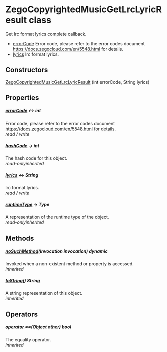 


# ZegoCopyrightedMusicGetLrcLyricResult class









<p>Get lrc format lyrics complete callback.</p>
<ul>
<li><a href="../zego_uikit_prebuilt_live_audio_room/ZegoCopyrightedMusicGetLrcLyricResult/errorCode.md">errorCode</a> Error code, please refer to the error codes document <a href="https://docs.zegocloud.com/en/5548.html">https://docs.zegocloud.com/en/5548.html</a> for details.</li>
<li><a href="../zego_uikit_prebuilt_live_audio_room/ZegoCopyrightedMusicGetLrcLyricResult/lyrics.md">lyrics</a> lrc format lyrics.</li>
</ul>




## Constructors

[ZegoCopyrightedMusicGetLrcLyricResult](../zego_uikit_prebuilt_live_audio_room/ZegoCopyrightedMusicGetLrcLyricResult/ZegoCopyrightedMusicGetLrcLyricResult.md) (int errorCode, String lyrics)

   


## Properties

##### [errorCode](../zego_uikit_prebuilt_live_audio_room/ZegoCopyrightedMusicGetLrcLyricResult/errorCode.md) &#8596; int



Error code, please refer to the error codes document <a href="https://docs.zegocloud.com/en/5548.html">https://docs.zegocloud.com/en/5548.html</a> for details.  
_<span class="feature">read / write</span>_



##### [hashCode](../zego_uikit_prebuilt_live_audio_room/ZegoCopyrightedMusicGetLrcLyricResult/hashCode.md) &#8594; int



The hash code for this object.  
_<span class="feature">read-only</span><span class="feature">inherited</span>_



##### [lyrics](../zego_uikit_prebuilt_live_audio_room/ZegoCopyrightedMusicGetLrcLyricResult/lyrics.md) &#8596; String



lrc format lyrics.  
_<span class="feature">read / write</span>_



##### [runtimeType](../zego_uikit_prebuilt_live_audio_room/ZegoCopyrightedMusicGetLrcLyricResult/runtimeType.md) &#8594; Type



A representation of the runtime type of the object.  
_<span class="feature">read-only</span><span class="feature">inherited</span>_





## Methods

##### [noSuchMethod](../zego_uikit_prebuilt_live_audio_room/ZegoCopyrightedMusicGetLrcLyricResult/noSuchMethod.md)(Invocation invocation) dynamic



Invoked when a non-existent method or property is accessed.  
_<span class="feature">inherited</span>_



##### [toString](../zego_uikit_prebuilt_live_audio_room/ZegoCopyrightedMusicGetLrcLyricResult/toString.md)() String



A string representation of this object.  
_<span class="feature">inherited</span>_





## Operators

##### [operator ==](../zego_uikit_prebuilt_live_audio_room/ZegoCopyrightedMusicGetLrcLyricResult/operator_equals.md)(Object other) bool



The equality operator.  
_<span class="feature">inherited</span>_















